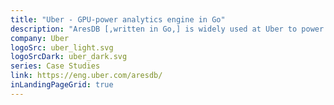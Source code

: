 ```yaml
---
title: "Uber - GPU-power analytics engine in Go"
description: "AresDB [,written in Go,] is widely used at Uber to power our real-time data analytics dashboards, enabling us to make data-driven decisions at scale about myriad aspects of our business."
company: Uber
logoSrc: uber_light.svg
logoSrcDark: uber_dark.svg
series: Case Studies
link: https://eng.uber.com/aresdb/
inLandingPageGrid: true
---
```

